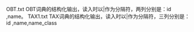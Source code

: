 OBT.txt OBT词典的结构化输出，读入时以|作为分隔符，两列分别是：id ,name。
TAX1.txt TAX词典的结构化输出，读入时以|作为分隔符，三列分别是：id ,name,name_class
